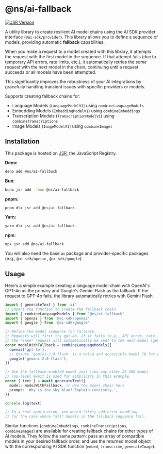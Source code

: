 <!-- Thanks to Gemini 2.0 Pro Preview 03-25 -->

# @ns/ai-fallback

[![JSR Version](https://jsr.io/badges/@ns/ai-fallback)](https://jsr.io/@ns/ai-fallback)

<!-- Note: Update this if the JSR name changes -->

A utility library to create resilient AI model chains using the AI SDK provider
interface (`@ai-sdk/provider`). This library allows you to define a sequence of
models, providing automatic **fallback** capabilities.

When you make a request to a model created with this library, it attempts the
request with the first model in the sequence. If that attempt fails (due to
temporary API errors, rate limits, etc.), it automatically retries the _same_
request with the next model in the chain, continuing until a request succeeds or
all models have been attempted.

This significantly improves the robustness of your AI integrations by gracefully
handling transient issues with specific providers or models.

Supports creating fallback chains for:

- Language Models (`LanguageModelV1`) using `combineLanguageModels`
- Embedding Models (`EmbeddingModelV1`) using `combineEmbeddings`
- Transcription Models (`TranscriptionModelV1`) using `combineTranscriptions`
- Image Models (`ImageModelV1`) using `combineImages`

## Installation

This package is hosted on [JSR](https://jsr.io/@ns/ai-fallback), the JavaScript
Registry. <!-- Note: Update this if the JSR name changes -->

**Deno:**

```bash
deno add @ns/ai-fallback
```

**Bun:**

```bash
bunx jsr add --bun @ns/ai-fallback
```

**pnpm:**

```bash
pnpm dlx jsr add @ns/ai-fallback
```

**Yarn:**

```bash
yarn dlx jsr add @ns/ai-fallback
```

**npm:**

```bash
npx jsr add @ns/ai-fallback
```

You will also need the base `ai` package and provider-specific packages (e.g.,
`@ai-sdk/openai`, `@ai-sdk/google`).

## Usage

Here's a simple example creating a language model chain with OpenAI's GPT-4o as
the primary and Google's Gemini Flash as the fallback. If the request to GPT-4o
fails, the library automatically retries with Gemini Flash.

```typescript
import { generateText } from 'ai'
// Import the function to create the fallback chain
import { combineLanguageModels } from '@ns/ai-fallback'
import { openai } from '@ai-sdk/openai'
import { google } from '@ai-sdk/google'

// Define the model sequence for fallback.
// Requests will first try gpt-4o. If it fails (e.g., API error, rate limit),
// the *same* request will automatically be sent to the next model (gemini-2.0-flash).
const modelWithFallback = combineLanguageModels([
  openai('gpt-4o'),
  // Ensure 'gemini-2.0-flash' is a valid and accessible model ID for your setup
  google('gemini-2.0-flash'),
])

// Use the fallback-enabled model just like any other AI SDK model.
// Top-level await is used for simplicity in this example.
const { text } = await generateText({
  model: modelWithFallback, // Use the model chain here
  prompt: 'Why is the sky blue? Explain concisely.',
})

console.log(text)

// In a real application, you would likely add error handling
// for the case where *all* models in the fallback sequence fail.
```

Similar functions (`combineEmbeddings`, `combineTranscriptions`,
`combineImages`) are available for creating fallback chains for other types of
AI models. They follow the same pattern: pass an array of compatible models in
your desired fallback order, and use the returned model object with the
corresponding AI SDK function (`embed`, `transcribe`, `generateImage`).
